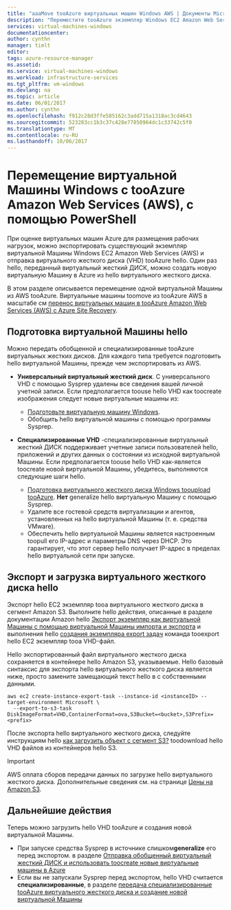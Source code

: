 ```yaml
---
title: "aaaMove tooAzure виртуальных машин Windows AWS | Документы Microsoft"
description: "Переместите tooAzure экземпляр Windows EC2 Amazon Web Services (AWS) виртуальных машин с помощью Azure PowerShell."
services: virtual-machines-windows
documentationcenter: 
author: cynthn
manager: timlt
editor: 
tags: azure-resource-manager
ms.assetid: 
ms.service: virtual-machines-windows
ms.workload: infrastructure-services
ms.tgt_pltfrm: vm-windows
ms.devlang: na
ms.topic: article
ms.date: 06/01/2017
ms.author: cynthn
ms.openlocfilehash: f912c28d3ffe585162c3add715a1318ac3cd4643
ms.sourcegitcommit: 523283cc1b3c37c428e77850964dc1c33742c5f0
ms.translationtype: MT
ms.contentlocale: ru-RU
ms.lasthandoff: 10/06/2017
---
```

# <a name="move-a-windows-vm-from-amazon-web-services-aws-tooazure-using-powershell"></a>Перемещение виртуальной Машины Windows с tooAzure Amazon Web Services (AWS), с помощью PowerShell

При оценке виртуальных машин Azure для размещения рабочих нагрузок, можно экспортировать существующий экземпляр виртуальной Машины Windows EC2 Amazon Web Services (AWS) и отправка виртуального жесткого диска (VHD) tooAzure hello. Один раз hello, переданный виртуальный жесткий ДИСК, можно создать новую виртуальную Машину в Azure из hello виртуального жесткого диска. 

В этом разделе описывается перемещение одной виртуальной Машины из AWS tooAzure. Виртуальные машины toomove из tooAzure AWS в масштабе см [перенос виртуальных машин в tooAzure Amazon Web Services (AWS) с Azure Site Recovery](../../site-recovery/site-recovery-migrate-aws-to-azure.md).

## <a name="prepare-hello-vm"></a>Подготовка виртуальной Машины hello 
 
Можно передать обобщенной и специализированные tooAzure виртуальных жестких дисков. Для каждого типа требуется подготовить hello виртуальной Машины, прежде чем экспортировать из AWS. 

- **Универсальный виртуальный жесткий диск**. С универсального VHD с помощью Sysprep удалены все сведения вашей личной учетной записи. Если предполагается toouse hello VHD как toocreate изображения следует новые виртуальные машины из: 
 
    * [Подготовьте виртуальную машину Windows](prepare-for-upload-vhd-image.md).  
    * Обобщить hello виртуальной машины с помощью программы Sysprep.  

 
- **Специализированные VHD** -специализированные виртуальный жесткий ДИСК поддерживает учетные записи пользователей hello, приложений и других данных о состоянии из исходной виртуальной Машины. Если предполагается toouse hello VHD как-является toocreate новой виртуальной Машины, убедитесь, выполняются следующие шаги hello.  
    * [Подготовка виртуального жесткого диска Windows tooupload tooAzure](prepare-for-upload-vhd-image.md). **Нет** generalize hello виртуальную Машину с помощью Sysprep. 
    * Удалите все гостевой средств виртуализации и агентов, установленных на hello виртуальной Машины (т. е. средства VMware). 
    * Обеспечить hello виртуальной Машины является настроенным toopull его IP-адрес и параметры DNS через DHCP. Это гарантирует, что этот сервер hello получает IP-адрес в пределах hello виртуальной сети при запуске.  


## <a name="export-and-download-hello-vhd"></a>Экспорт и загрузка виртуального жесткого диска hello 

Экспорт hello EC2 экземпляр tooa виртуального жесткого диска в сегмент Amazon S3. Выполните hello действия, описанные в разделе документации Amazon hello [Экспорт экземпляр как виртуальной Машины с помощью виртуальной Машины импорта и экспорта](http://docs.aws.amazon.com/vm-import/latest/userguide/vmexport.html) и выполнения hello [создания экземпляра export задач](http://docs.aws.amazon.com/cli/latest/reference/ec2/create-instance-export-task.html) команда tooexport hello EC2 экземпляр tooa VHD-файл. 

Hello экспортированный файл виртуального жесткого диска сохраняется в контейнере hello Amazon S3, указываемые. Hello базовый синтаксис для экспорта hello виртуального жесткого диска является ниже, просто замените замещающий текст hello в <brackets> с собственными данными.

```
aws ec2 create-instance-export-task --instance-id <instanceID> --target-environment Microsoft \
  --export-to-s3-task DiskImageFormat=VHD,ContainerFormat=ova,S3Bucket=<bucket>,S3Prefix=<prefix>
```

После экспорта hello виртуального жесткого диска, следуйте инструкциям hello [как загрузить объект с сегмент S3?](http://docs.aws.amazon.com/AmazonS3/latest/user-guide/download-objects.html) toodownload hello VHD файлов из контейнеров hello S3. 

> [!IMPORTANT]
> AWS оплата сборов передачи данных по загрузке hello виртуального жесткого диска. Дополнительные сведения см. на странице [Цены на Amazon S3](https://aws.amazon.com/s3/pricing/).


## <a name="next-steps"></a>Дальнейшие действия

Теперь можно загрузить hello VHD tooAzure и создания новой виртуальной Машины. 

- При запуске средства Sysprep в источнике слишком**generalize** его перед экспортом. в разделе [Отправка обобщенный виртуальный жесткий ДИСК и использовать toocreate новые виртуальные машины в Azure](upload-generalized-managed.md)
- Если вы не запускали Sysprep перед экспортом, hello VHD считается **специализированные**, в разделе [передача специализированные tooAzure виртуального жесткого диска и создание новой виртуальной Машины](create-vm-specialized.md)

 
